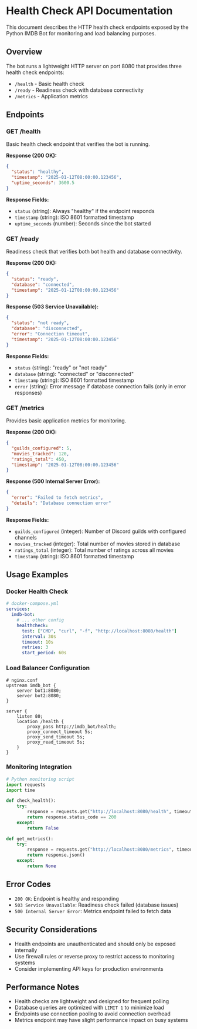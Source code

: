 # Health Check API Documentation

This document describes the HTTP health check endpoints exposed by the Python IMDB Bot for monitoring and load balancing purposes.

## Overview

The bot runs a lightweight HTTP server on port 8080 that provides three health check endpoints:

- `/health` - Basic health check
- `/ready` - Readiness check with database connectivity
- `/metrics` - Application metrics

## Endpoints

### GET /health

Basic health check endpoint that verifies the bot is running.

**Response (200 OK):**
```json
{
  "status": "healthy",
  "timestamp": "2025-01-12T08:00:00.123456",
  "uptime_seconds": 3600.5
}
```

**Response Fields:**
- `status` (string): Always "healthy" if the endpoint responds
- `timestamp` (string): ISO 8601 formatted timestamp
- `uptime_seconds` (number): Seconds since the bot started

### GET /ready

Readiness check that verifies both bot health and database connectivity.

**Response (200 OK):**
```json
{
  "status": "ready",
  "database": "connected",
  "timestamp": "2025-01-12T08:00:00.123456"
}
```

**Response (503 Service Unavailable):**
```json
{
  "status": "not ready",
  "database": "disconnected",
  "error": "Connection timeout",
  "timestamp": "2025-01-12T08:00:00.123456"
}
```

**Response Fields:**
- `status` (string): "ready" or "not ready"
- `database` (string): "connected" or "disconnected"
- `timestamp` (string): ISO 8601 formatted timestamp
- `error` (string): Error message if database connection fails (only in error responses)

### GET /metrics

Provides basic application metrics for monitoring.

**Response (200 OK):**
```json
{
  "guilds_configured": 5,
  "movies_tracked": 120,
  "ratings_total": 450,
  "timestamp": "2025-01-12T08:00:00.123456"
}
```

**Response (500 Internal Server Error):**
```json
{
  "error": "Failed to fetch metrics",
  "details": "Database connection error"
}
```

**Response Fields:**
- `guilds_configured` (integer): Number of Discord guilds with configured channels
- `movies_tracked` (integer): Total number of movies stored in database
- `ratings_total` (integer): Total number of ratings across all movies
- `timestamp` (string): ISO 8601 formatted timestamp

## Usage Examples

### Docker Health Check

```yaml
# docker-compose.yml
services:
  imdb-bot:
    # ... other config
    healthcheck:
      test: ["CMD", "curl", "-f", "http://localhost:8080/health"]
      interval: 30s
      timeout: 10s
      retries: 3
      start_period: 60s
```

### Load Balancer Configuration

```nginx
# nginx.conf
upstream imdb_bot {
    server bot1:8080;
    server bot2:8080;
}

server {
    listen 80;
    location /health {
        proxy_pass http://imdb_bot/health;
        proxy_connect_timeout 5s;
        proxy_send_timeout 5s;
        proxy_read_timeout 5s;
    }
}
```

### Monitoring Integration

```python
# Python monitoring script
import requests
import time

def check_health():
    try:
        response = requests.get("http://localhost:8080/health", timeout=5)
        return response.status_code == 200
    except:
        return False

def get_metrics():
    try:
        response = requests.get("http://localhost:8080/metrics", timeout=5)
        return response.json()
    except:
        return None
```

## Error Codes

- `200 OK`: Endpoint is healthy and responding
- `503 Service Unavailable`: Readiness check failed (database issues)
- `500 Internal Server Error`: Metrics endpoint failed to fetch data

## Security Considerations

- Health endpoints are unauthenticated and should only be exposed internally
- Use firewall rules or reverse proxy to restrict access to monitoring systems
- Consider implementing API keys for production environments

## Performance Notes

- Health checks are lightweight and designed for frequent polling
- Database queries are optimized with `LIMIT 1` to minimize load
- Endpoints use connection pooling to avoid connection overhead
- Metrics endpoint may have slight performance impact on busy systems